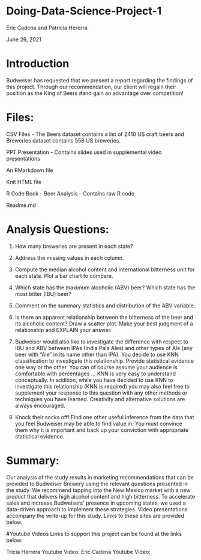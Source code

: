 # Doing-Data-Science-Project-1

Eric Cadena and Patricia Hererra

June 26, 2021

# Introduction
Budweiser has requested that we present a report regarding the findings of this project. Through our recommendation, our client will regain their position as the King of Beers #and gain an advantage over competition!

# Files:
CSV Files - The Beers dataset contains a list of 2410 US craft beers and Breweries dataset contains 558 US breweries. 

PPT Presentation - Contains slides used in supplemental video presentations

An RMarkdown file

Knit HTML file

R Code Book - Beer Analysis - Contains raw R code 

Readme.md 

# Analysis Questions:

1.	How many breweries are present in each state?
 

3.	Address the missing values in each column.
 
4.	Compute the median alcohol content and international bitterness unit for each state. Plot a bar chart to compare.

5.   Which state has the maximum alcoholic (ABV) beer? Which state has the most bitter (IBU) beer? 

6.   Comment on the summary statistics and distribution of the ABV variable.

7.   Is there an apparent relationship between the bitterness of the beer and its alcoholic content? Draw a scatter plot.  Make your best judgment of a relationship and EXPLAIN your answer.

8.  Budweiser would also like to investigate the difference with respect to IBU and ABV between IPAs (India Pale Ales) and other types of Ale (any beer with “Ale” in its name other than IPA).  You decide to use KNN classification to investigate this relationship.  Provide statistical evidence one way or the other. You can of course assume your audience is comfortable with percentages … KNN is very easy to understand conceptually.
In addition, while you have decided to use KNN to investigate this relationship (KNN is required) you may also feel free to supplement your response to this question with any other methods or techniques you have learned.  Creativity and alternative solutions are always encouraged.  

9. Knock their socks off!  Find one other useful inference from the data that you feel Budweiser may be able to find value in.  You must convince them why it is important and back up your conviction with appropriate statistical evidence. 


# Summary:
Our analysis of the study results in marketing recommendations that can be provided to Budweiser Brewery using the relevant questions presented in the study. We recommend tapping into the New Mexico market with a new product that delivers high alcohol content and high bitterness. To accelerate sales and increase Budweisers' presence in upcoming states, we used a data-driven approach to implement these strategies. Video presentations accompany the write-up for this study. Links to these sites are provided below.



#Youtube Videos
Links to support this project can be found at the links below:

Tricia Herrera Youtube Video: 
Eric Cadena Youtube Video: 
